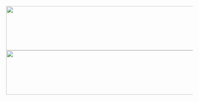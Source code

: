 <a href="https://github.com/devxb/gitanimals">
  <img
    src="https://render.gitanimals.org/lines/Hayoonjeon?pet-id=642212583922701813"
    width="600"
    height="120"
  />
</a>
<a href="https://github.com/devxb/gitanimals">
  <img
    src="https://render.gitanimals.org/lines/Hayoonjeon?pet-id=642212583922701813"
    width="600"
    height="120"
  />
</a>
<!--
**hayoonjeon/Hayoonjeon** is a ✨ _special_ ✨ repository because its `README.md` (this file) appears on your GitHub profile.

Here are some ideas to get you started:

- 🔭 I’m currently working on ...
- 🌱 I’m currently learning ...
- 👯 I’m looking to collaborate on ...
- 🤔 I’m looking for help with ...
- 💬 Ask me about ...
- 📫 How to reach me: ...
- 😄 Pronouns: ...
- ⚡ Fun fact: ...
-->
